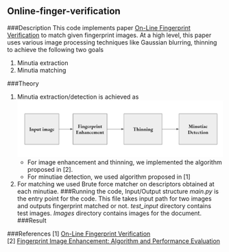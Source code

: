 Online-finger-verification
-------
###Description
This code implements paper [On-Line Fingerprint Verification](https://ieeexplore.ieee.org/stamp/stamp.jsp?arnumber=587996) to match given fingerprint images.
At a high level, this paper uses various image processing techniques like Gaussian blurring, thinning to achieve the following two goals
1. Minutia extraction
2. Minutia matching

###Theory
1. Minutia extraction/detection is achieved as ![Minutiae extraction image](Images/1.png)
   - For image enhancement and thinning, we implemented the algorithm proposed in [2].
   - For minutiae detection, we used algorithm proposed in [1]
2. For matching we used Brute force matcher on descriptors obtained at each minutiae.
###Running the code, Input/Output structure
*main.py* is the entry point for the code. This file takes input path for two images and outputs fingerprint matched or not.
*test_input* directory contains test images.
*Images* directory contains images for the document.
###Result


###References
[1] [On-Line Fingerprint Verification](https://ieeexplore.ieee.org/stamp/stamp.jsp?arnumber=587996)   
[2] [Fingerprint Image Enhancement: Algorithm and Performance Evaluation](https://pdfs.semanticscholar.org/bd6d/e6c7fba04a67d30a4bd1261665e6f4745ea8.pdf)
